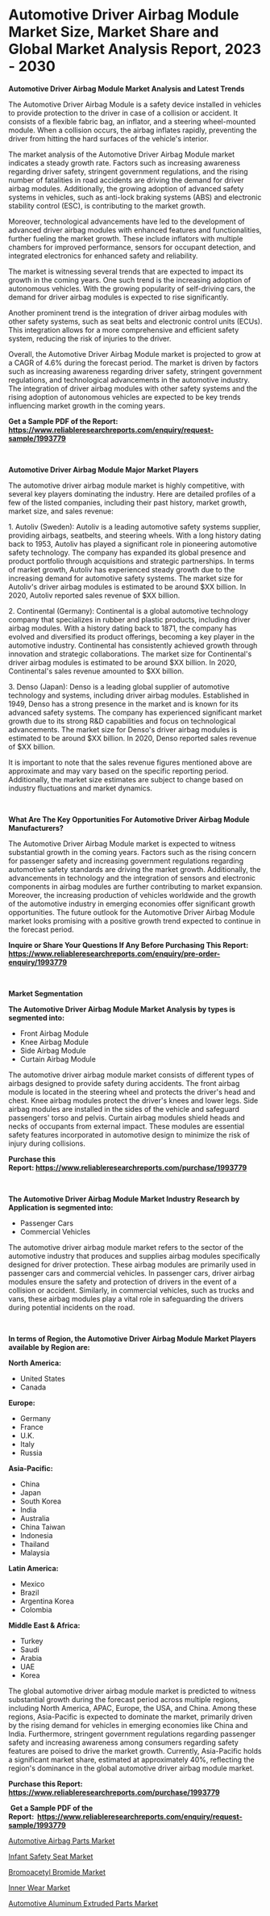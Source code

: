 <p><h1>Automotive Driver Airbag Module Market Size, Market Share and Global Market Analysis Report, 2023 - 2030</h1></p><p><strong>Automotive Driver Airbag Module Market Analysis and Latest Trends</strong></p>
<p><p>The Automotive Driver Airbag Module is a safety device installed in vehicles to provide protection to the driver in case of a collision or accident. It consists of a flexible fabric bag, an inflator, and a steering wheel-mounted module. When a collision occurs, the airbag inflates rapidly, preventing the driver from hitting the hard surfaces of the vehicle's interior.</p><p>The market analysis of the Automotive Driver Airbag Module market indicates a steady growth rate. Factors such as increasing awareness regarding driver safety, stringent government regulations, and the rising number of fatalities in road accidents are driving the demand for driver airbag modules. Additionally, the growing adoption of advanced safety systems in vehicles, such as anti-lock braking systems (ABS) and electronic stability control (ESC), is contributing to the market growth.</p><p>Moreover, technological advancements have led to the development of advanced driver airbag modules with enhanced features and functionalities, further fueling the market growth. These include inflators with multiple chambers for improved performance, sensors for occupant detection, and integrated electronics for enhanced safety and reliability.</p><p>The market is witnessing several trends that are expected to impact its growth in the coming years. One such trend is the increasing adoption of autonomous vehicles. With the growing popularity of self-driving cars, the demand for driver airbag modules is expected to rise significantly.</p><p>Another prominent trend is the integration of driver airbag modules with other safety systems, such as seat belts and electronic control units (ECUs). This integration allows for a more comprehensive and efficient safety system, reducing the risk of injuries to the driver.</p><p>Overall, the Automotive Driver Airbag Module market is projected to grow at a CAGR of 4.6% during the forecast period. The market is driven by factors such as increasing awareness regarding driver safety, stringent government regulations, and technological advancements in the automotive industry. The integration of driver airbag modules with other safety systems and the rising adoption of autonomous vehicles are expected to be key trends influencing market growth in the coming years.</p></p>
<p><strong>Get a Sample PDF of the Report:&nbsp; <a href="https://www.reliableresearchreports.com/enquiry/request-sample/1993779">https://www.reliableresearchreports.com/enquiry/request-sample/1993779</a></strong></p>
<p>&nbsp;</p>
<p><strong>Automotive Driver Airbag Module Major Market Players</strong></p>
<p><p>The automotive driver airbag module market is highly competitive, with several key players dominating the industry. Here are detailed profiles of a few of the listed companies, including their past history, market growth, market size, and sales revenue:</p><p>1. Autoliv (Sweden): Autoliv is a leading automotive safety systems supplier, providing airbags, seatbelts, and steering wheels. With a long history dating back to 1953, Autoliv has played a significant role in pioneering automotive safety technology. The company has expanded its global presence and product portfolio through acquisitions and strategic partnerships. In terms of market growth, Autoliv has experienced steady growth due to the increasing demand for automotive safety systems. The market size for Autoliv's driver airbag modules is estimated to be around $XX billion. In 2020, Autoliv reported sales revenue of $XX billion.</p><p>2. Continental (Germany): Continental is a global automotive technology company that specializes in rubber and plastic products, including driver airbag modules. With a history dating back to 1871, the company has evolved and diversified its product offerings, becoming a key player in the automotive industry. Continental has consistently achieved growth through innovation and strategic collaborations. The market size for Continental's driver airbag modules is estimated to be around $XX billion. In 2020, Continental's sales revenue amounted to $XX billion.</p><p>3. Denso (Japan): Denso is a leading global supplier of automotive technology and systems, including driver airbag modules. Established in 1949, Denso has a strong presence in the market and is known for its advanced safety systems. The company has experienced significant market growth due to its strong R&D capabilities and focus on technological advancements. The market size for Denso's driver airbag modules is estimated to be around $XX billion. In 2020, Denso reported sales revenue of $XX billion.</p><p>It is important to note that the sales revenue figures mentioned above are approximate and may vary based on the specific reporting period. Additionally, the market size estimates are subject to change based on industry fluctuations and market dynamics.</p></p>
<p>&nbsp;</p>
<p><strong>What Are The Key Opportunities For Automotive Driver Airbag Module Manufacturers?</strong></p>
<p><p>The Automotive Driver Airbag Module market is expected to witness substantial growth in the coming years. Factors such as the rising concern for passenger safety and increasing government regulations regarding automotive safety standards are driving the market growth. Additionally, the advancements in technology and the integration of sensors and electronic components in airbag modules are further contributing to market expansion. Moreover, the increasing production of vehicles worldwide and the growth of the automotive industry in emerging economies offer significant growth opportunities. The future outlook for the Automotive Driver Airbag Module market looks promising with a positive growth trend expected to continue in the forecast period.</p></p>
<p><strong>Inquire or Share Your Questions If Any Before Purchasing This Report: <a href="https://www.reliableresearchreports.com/enquiry/pre-order-enquiry/1993779">https://www.reliableresearchreports.com/enquiry/pre-order-enquiry/1993779</a></strong></p>
<p>&nbsp;</p>
<p><strong>Market Segmentation</strong></p>
<p><strong>The Automotive Driver Airbag Module Market Analysis by types is segmented into:</strong></p>
<p><ul><li>Front Airbag Module</li><li>Knee Airbag Module</li><li>Side Airbag Module</li><li>Curtain Airbag Module</li></ul></p>
<p><p>The automotive driver airbag module market consists of different types of airbags designed to provide safety during accidents. The front airbag module is located in the steering wheel and protects the driver's head and chest. Knee airbag modules protect the driver's knees and lower legs. Side airbag modules are installed in the sides of the vehicle and safeguard passengers' torso and pelvis. Curtain airbag modules shield heads and necks of occupants from external impact. These modules are essential safety features incorporated in automotive design to minimize the risk of injury during collisions.</p></p>
<p><strong>Purchase this Report:&nbsp;<a href="https://www.reliableresearchreports.com/purchase/1993779">https://www.reliableresearchreports.com/purchase/1993779</a></strong></p>
<p>&nbsp;</p>
<p><strong>The Automotive Driver Airbag Module Market Industry Research by Application is segmented into:</strong></p>
<p><ul><li>Passenger Cars</li><li>Commercial Vehicles</li></ul></p>
<p><p>The automotive driver airbag module market refers to the sector of the automotive industry that produces and supplies airbag modules specifically designed for driver protection. These airbag modules are primarily used in passenger cars and commercial vehicles. In passenger cars, driver airbag modules ensure the safety and protection of drivers in the event of a collision or accident. Similarly, in commercial vehicles, such as trucks and vans, these airbag modules play a vital role in safeguarding the drivers during potential incidents on the road.</p></p>
<p>&nbsp;</p>
<p><strong>In terms of Region, the Automotive Driver Airbag Module Market Players available by Region are:</strong></p>
<p>
    <p> <strong> North America: </strong>
        <ul>
            <li>United States</li>
            <li>Canada</li>
        </ul>
        </p> 
    <p> <strong> Europe: </strong>
        <ul>
            <li>Germany</li>
            <li>France</li>
            <li>U.K.</li>
            <li>Italy</li>
            <li>Russia</li>
        </ul>
        </p> 
    <p> <strong> Asia-Pacific: </strong>
        <ul>
            <li>China</li>
            <li>Japan</li>
            <li>South Korea</li>
            <li>India</li>
            <li>Australia</li>
            <li>China Taiwan</li>
            <li>Indonesia</li>
            <li>Thailand</li>
            <li>Malaysia</li>
        </ul>
        </p> 
    <p> <strong> Latin America: </strong>
        <ul>
            <li>Mexico</li>
            <li>Brazil</li>
            <li>Argentina Korea</li>
            <li>Colombia</li>
        </ul>
        </p> 
    <p> <strong> Middle East & Africa: </strong>
        <ul>
            <li>Turkey</li>
            <li>Saudi</li>
            <li>Arabia</li>
            <li>UAE</li>
            <li>Korea</li>
        </ul>
    </p>
    </p>
<p><p>The global automotive driver airbag module market is predicted to witness substantial growth during the forecast period across multiple regions, including North America, APAC, Europe, the USA, and China. Among these regions, Asia-Pacific is expected to dominate the market, primarily driven by the rising demand for vehicles in emerging economies like China and India. Furthermore, stringent government regulations regarding passenger safety and increasing awareness among consumers regarding safety features are poised to drive the market growth. Currently, Asia-Pacific holds a significant market share, estimated at approximately 40%, reflecting the region's dominance in the global automotive driver airbag module market.</p></p>
<p><strong>Purchase this Report: <a href="https://www.reliableresearchreports.com/purchase/1993779">https://www.reliableresearchreports.com/purchase/1993779</a></strong></p>
<p>&nbsp;<strong>Get a Sample PDF of the Report:&nbsp;&nbsp;<a href="https://www.reliableresearchreports.com/enquiry/request-sample/1993779">https://www.reliableresearchreports.com/enquiry/request-sample/1993779</a></strong></p>
<p><strong></strong></p>
<p><p><a href="https://github.com/ChiragRP21/Market-Research-Report-List-1/blob/main/automotive-airbag-parts-market.md">Automotive Airbag Parts Market</a></p><p><a href="https://www.linkedin.com/pulse/infant-safety-seat-market-challenges-opportunities-growth-drivers-jylte/">Infant Safety Seat Market</a></p><p><a href="https://medium.com/@lilliandach2023/bromoacetyl-bromide-market-analysis-and-sze-forecasted-for-period-from-2023-to-2030-bc7bf42b1726">Bromoacetyl Bromide Market</a></p><p><a href="https://www.linkedin.com/pulse/inner-wear-market-size-share-global-analysis-report-2023-bagje/">Inner Wear Market</a></p><p><a href="https://github.com/Chiragrp22/Market-Research-Report-List-1/blob/main/automotive-aluminum-extruded-parts-market.md">Automotive Aluminum Extruded Parts Market</a></p></p>